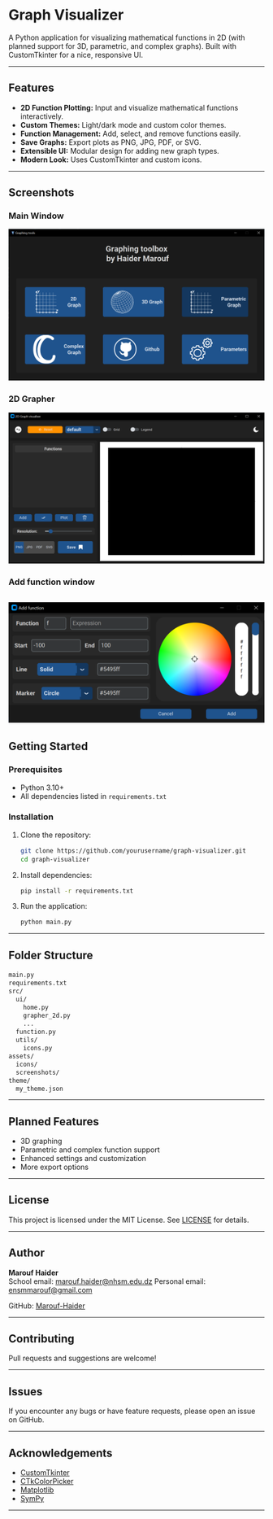 # Graph Visualizer

A Python application for visualizing mathematical functions in 2D (with planned support for 3D, parametric, and complex graphs). Built with CustomTkinter for a nice, responsive UI.

---

## Features
- **2D Function Plotting:** Input and visualize mathematical functions interactively.
- **Custom Themes:** Light/dark mode and custom color themes.
- **Function Management:** Add, select, and remove functions easily.
- **Save Graphs:** Export plots as PNG, JPG, PDF, or SVG.
- **Extensible UI:** Modular design for adding new graph types.
- **Modern Look:** Uses CustomTkinter and custom icons.

---

## Screenshots

### Main Window
![Main Window](assets/screenshots/home.png)

### 2D Grapher
![2D Grapher](assets/screenshots/2d-grapher.png)

### Add function window
![Add function window](assets/screenshots/add-function.png)
---

## Getting Started

### Prerequisites
- Python 3.10+
- All dependencies listed in `requirements.txt`

### Installation
1. Clone the repository:
   ```sh
   git clone https://github.com/yourusername/graph-visualizer.git
   cd graph-visualizer
   ```
2. Install dependencies:
   ```sh
   pip install -r requirements.txt
   ```
3. Run the application:
   ```sh
   python main.py
   ```

---

## Folder Structure
```
main.py
requirements.txt
src/
  ui/
    home.py
    grapher_2d.py
    ...
  function.py
  utils/
    icons.py
assets/
  icons/
  screenshots/
theme/
  my_theme.json
```

---

## Planned Features
- 3D graphing
- Parametric and complex function support
- Enhanced settings and customization
- More export options

---

## License
This project is licensed under the MIT License. See [LICENSE](LICENSE) for details.

---

## Author
**Marouf Haider**  
School email: marouf.haider@nhsm.edu.dz
Personal email: ensmmarouf@gmail.com

GitHub: [Marouf-Haider](https://github.com/Marouf-Haider)

---

## Contributing
Pull requests and suggestions are welcome!

---

## Issues
If you encounter any bugs or have feature requests, please open an issue on GitHub.

---

## Acknowledgements
- [CustomTkinter](https://github.com/TomSchimansky/CustomTkinter)
- [CTkColorPicker](https://github.com/Akascape/CTkColorPicker)
- [Matplotlib](https://matplotlib.org/)
- [SymPy](https://www.sympy.org/en/index.html)

---

